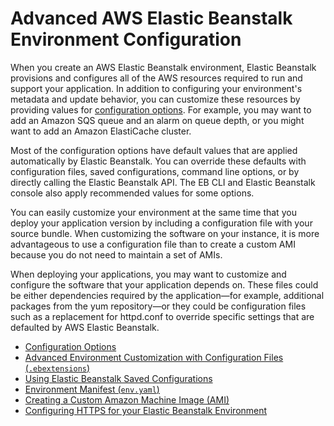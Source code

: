 # Advanced AWS Elastic Beanstalk Environment Configuration<a name="beanstalk-environment-configuration-advanced"></a>

When you create an AWS Elastic Beanstalk environment, Elastic Beanstalk provisions and configures all of the AWS resources required to run and support your application\. In addition to configuring your environment's metadata and update behavior, you can customize these resources by providing values for [configuration options](command-options.md)\. For example, you may want to add an Amazon SQS queue and an alarm on queue depth, or you might want to add an Amazon ElastiCache cluster\.

Most of the configuration options have default values that are applied automatically by Elastic Beanstalk\. You can override these defaults with configuration files, saved configurations, command line options, or by directly calling the Elastic Beanstalk API\. The EB CLI and Elastic Beanstalk console also apply recommended values for some options\.

You can easily customize your environment at the same time that you deploy your application version by including a configuration file with your source bundle\. When customizing the software on your instance, it is more advantageous to use a configuration file than to create a custom AMI because you do not need to maintain a set of AMIs\.

When deploying your applications, you may want to customize and configure the software that your application depends on\. These files could be either dependencies required by the application—for example, additional packages from the yum repository—or they could be configuration files such as a replacement for httpd\.conf to override specific settings that are defaulted by AWS Elastic Beanstalk\.


+ [Configuration Options](command-options.md)
+ [Advanced Environment Customization with Configuration Files \(`.ebextensions`\)](ebextensions.md)
+ [Using Elastic Beanstalk Saved Configurations](environment-configuration-savedconfig.md)
+ [Environment Manifest \(`env.yaml`\)](environment-cfg-manifest.md)
+ [Creating a Custom Amazon Machine Image \(AMI\)](using-features.customenv.md)
+ [Configuring HTTPS for your Elastic Beanstalk Environment](configuring-https.md)